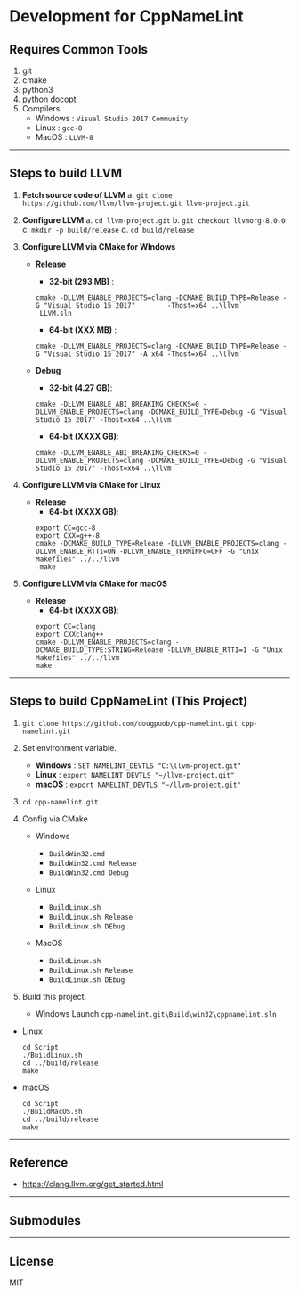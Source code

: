 # **Development for CppNameLint**

## **Requires Common Tools**
  1. git
  2. cmake
  3. python3
  4. python docopt
  5. Compilers
      - Windows : `Visual Studio 2017 Community`
      - Linux : `gcc-8`
      - MacOS : `LLVM-8`

----------

## **Steps to build LLVM**
1. **Fetch source code of LLVM**
   a. `git clone https://github.com/llvm/llvm-project.git llvm-project.git`
   
1. **Configure LLVM**
   a. `cd llvm-project.git`
   b. `git checkout llvmorg-8.0.0`
   c. `mkdir -p build/release`
   d. `cd build/release`
   
1. **Configure LLVM via CMake for WIndows**
	- **Release**
		- **32-bit (293 MB)** :
		```
		cmake -DLLVM_ENABLE_PROJECTS=clang -DCMAKE_BUILD_TYPE=Release -G "Visual Studio 15 2017"        -Thost=x64 ..\llvm`
		 LLVM.sln
		```
		- **64-bit (XXX MB)** :
		```
		cmake -DLLVM_ENABLE_PROJECTS=clang -DCMAKE_BUILD_TYPE=Release -G "Visual Studio 15 2017" -A x64 -Thost=x64 ..\llvm`	
		```
	- **Debug**
		- **32-bit (4.27 GB)**:
		```
        cmake -DLLVM_ENABLE_ABI_BREAKING_CHECKS=0 -DLLVM_ENABLE_PROJECTS=clang -DCMAKE_BUILD_TYPE=Debug -G "Visual Studio 15 2017" -Thost=x64 ..\llvm
		```
		
		- **64-bit (XXXX GB)**:
		```
		cmake -DLLVM_ENABLE_ABI_BREAKING_CHECKS=0 -DLLVM_ENABLE_PROJECTS=clang -DCMAKE_BUILD_TYPE=Debug -G "Visual Studio 15 2017" -Thost=x64 ..\llvm
		```

1. **Configure LLVM via CMake for LInux**
	- **Release**
		- **64-bit (XXXX GB)**:
		```
		export CC=gcc-8
		export CXX=g++-8
		cmake -DCMAKE_BUILD_TYPE=Release -DLLVM_ENABLE_PROJECTS=clang -DLLVM_ENABLE_RTTI=ON -DLLVM_ENABLE_TERMINFO=OFF -G "Unix Makefiles" ../../llvm
		 make
		```
1. **Configure LLVM via CMake for macOS**
	- **Release**
		- **64-bit (XXXX GB)**:
		```
		export CC=clang
		export CXXclang++
		cmake -DLLVM_ENABLE_PROJECTS=clang -DCMAKE_BUILD_TYPE:STRING=Release -DLLVM_ENABLE_RTTI=1 -G "Unix Makefiles" ../../llvm
		make
		```

----------

## **Steps to build CppNameLint (This Project)**
1. `git clone https://github.com/dougpuob/cpp-namelint.git cpp-namelint.git`
1. Set environment variable.
   - **Windows** : `SET NAMELINT_DEVTLS "C:\llvm-project.git"`
   - **Linux**       : `export NAMELINT_DEVTLS "~/llvm-project.git"`
   - **macOS**    : `export NAMELINT_DEVTLS "~/llvm-project.git"`
1. `cd cpp-namelint.git`
1. Config via CMake
   - Windows
     - `BuildWin32.cmd`
     - `BuildWin32.cmd Release`
     - `BuildWin32.cmd Debug`

   - Linux
     - `BuildLinux.sh`
	 - `BuildLinux.sh Release`
	 - `BuildLinux.sh DEbug`

   - MacOS
     - `BuildLinux.sh`
	 - `BuildLinux.sh Release`
	 - `BuildLinux.sh DEbug`

1. Build this project.
   - Windows
    Launch `cpp-namelint.git\Build\win32\cppnamelint.sln`
	
  - Linux
    ```
	cd Script
	./BuildLinux.sh
	cd ../build/release
	make
	```
	
  - macOS
    ```
	cd Script
	./BuildMacOS.sh
	cd ../build/release
	make
	```

----------

## Reference
- https://clang.llvm.org/get_started.html

----------

## Submodules

----------

## License
MIT
